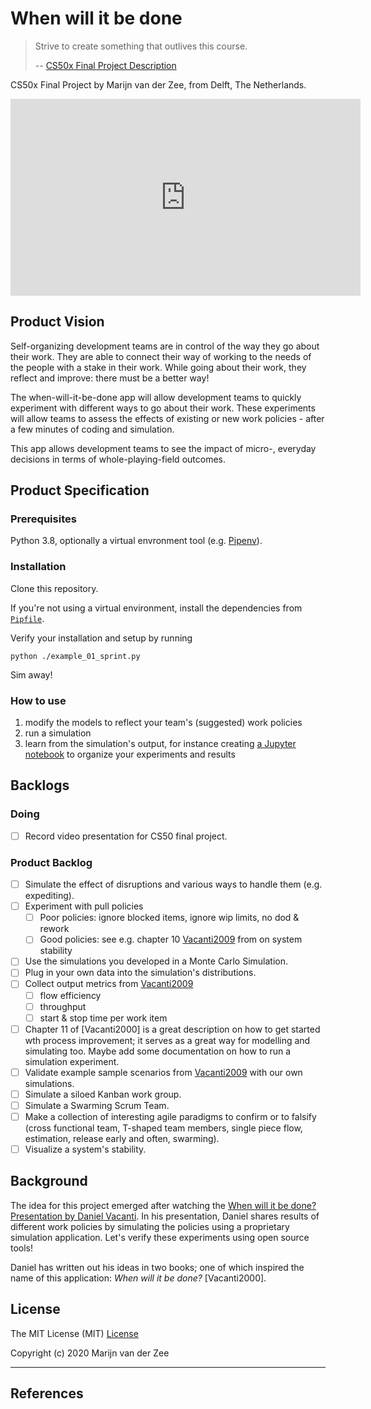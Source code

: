 # When will it be done

> Strive to create something that outlives this course.
>
> -- [CS50x Final Project Description]

CS50x Final Project by Marijn van der Zee, from Delft, The Netherlands.

<iframe width="560" height="315" src="https://www.youtube.com/embed/Kk9uTPXIttA" frameborder="0" allow="accelerometer; autoplay; clipboard-write; encrypted-media; gyroscope; picture-in-picture" allowfullscreen></iframe>

## Product Vision

Self-organizing development teams are in control of the way they go about their work.
They are able to connect their way of working
to the needs of the people with a stake in their work.
While going about their work, they reflect and improve: there must be a better way!

The when-will-it-be-done app will allow development teams to 
quickly experiment with different ways to go about their work.
These experiments will allow teams to assess the effects of existing or new work policies -
after a few minutes of coding and simulation.

This app allows development teams to 
see the impact of micro-, everyday decisions in terms of whole-playing-field outcomes.

## Product Specification

### Prerequisites

Python 3.8, optionally a virtual envronment tool (e.g. [Pipenv]). 

### Installation

Clone this repository. 

If you're not using a virtual environment, install the dependencies from [`Pipfile`](./Pipfile).

Verify your installation and setup by running 

```
python ./example_01_sprint.py
```

Sim away!

### How to use

 1. modify the models to reflect your team's (suggested) work policies
 1. run a simulation
 1. learn from the simulation's output, for instance creating [a Jupyter notebook](./notebook.ipynb) to organize your experiments and results

## Backlogs

### Doing

 * [ ] Record video presentation for CS50 final project.

### Product Backlog

 * [ ] Simulate the effect of disruptions and various ways to handle them (e.g. expediting).
 * [ ] Experiment with pull policies
    * [ ] Poor policies: ignore blocked items, ignore wip limits, no dod & rework
    * [ ] Good policies: see e.g. chapter 10 [Vacanti2009] from  on system stability
 * [ ] Use the simulations you developed in a Monte Carlo Simulation.
 * [ ] Plug in your own data into the simulation's distributions.
 * [ ] Collect output metrics from [Vacanti2009]
    * [ ] flow efficiency
    * [ ] throughput
    * [ ] start & stop time per work item
 * [ ] Chapter 11 of [Vacanti2000] is a great description on how to get started wth process improvement; 
       it serves as a great way for modelling and simulating too.
       Maybe add some documentation on how to run a simulation experiment.
 * [ ] Validate example sample scenarios from [Vacanti2009] with our own simulations.
 * [ ] Simulate a siloed Kanban work group.
 * [ ] Simulate a Swarming Scrum Team.
 * [ ] Make a collection of interesting agile paradigms to confirm or to falsify
       (cross functional team, T-shaped team members, single piece flow, estimation,
       release early and often, swarming).
 * [ ] Visualize a system's stability.

## Background

The idea for this project emerged after watching the [When will it be done? Presentation by Daniel Vacanti].
In his presentation, Daniel shares results of different work policies by simulating the policies 
using a proprietary simulation application. Let's verify these experiments using open source tools!

Daniel has written out his ideas in two books; one of which inspired the name of this application:
_When will it be done?_ [Vacanti2000].

## License

The MIT License (MIT) [License]

Copyright (c) 2020 Marijn van der Zee

---

## References

 [CS50x Final Project Description]: https://cs50.harvard.edu/x/2020/project/
 [When will it be done? Presentation by Daniel Vacanti]: https://vimeo.com/239539858
 [Vacanti2009]: https://leanpub.com/whenwillitbedone
 [SimPy]: https://simpy.readthedocs.io/
 [License]: ./LICENSE
 [Pipenv]: https://pypi.org/project/pipenv/